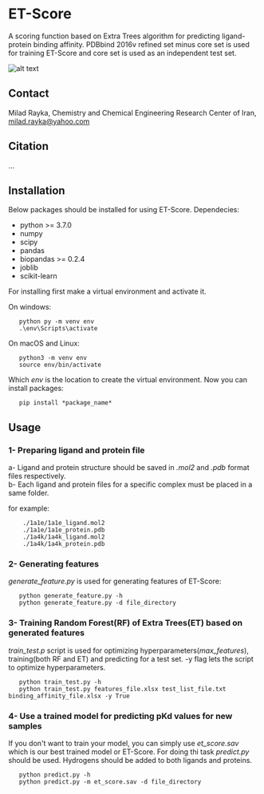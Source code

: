 # ET-Score
A scoring function based on Extra Trees algorithm for predicting ligand-protein binding affinity. PDBbind 2016v refined set minus core set is used for training ET-Score and core set is used as an independent test set. 

![alt text](https://github.com/miladrayka/ET_Score/blob/master/picture.tif)

## Contact 
Milad Rayka, Chemistry and Chemical Engineering Research Center of Iran, milad.rayka@yahoo.com

## Citation
...
## Installation
Below packages should be installed for using ET-Score.
Dependecies:

* python >= 3.7.0
* numpy 
* scipy
* pandas
* biopandas >= 0.2.4
* joblib
* scikit-learn
   
For installing first make a virtual environment and activate it.  
  
On windows:                                                                                                                            
```
   python py -m venv env
   .\env\Scripts\activate
```
  
On macOS and Linux:                                                                                                                    
```
   python3 -m venv env
   source env/bin/activate
```
  
Which *env* is the location to create the virtual environment. Now you can install packages:   
```
   pip install *package_name*
```
## Usage
### 1- Preparing ligand and protein file  

  a- Ligand and protein structure should be saved in *.mol2* and *.pdb* format files respectively.  
  b- Each ligand and protein files for a specific complex must be placed in a same folder.
  
  for example:  
  
  ``` 
      ./1a1e/1a1e_ligand.mol2
      ./1a1e/1a1e_protein.pdb
      ./1a4k/1a4k_ligand.mol2
      ./1a4k/1a4k_protein.pdb
  ```
### 2- Generating features  
  *generate_feature.py* is used for generating features of ET-Score:  
``` 
   python generate_feature.py -h  
   python generate_feature.py -d file_directory  
```
### 3- Training Random Forest(RF) of Extra Trees(ET) based on generated features
   *train_test.p* script is used for optimizing hyperparameters(*max_features*), training(both RF and ET) and predicting for a test set. -y flag lets the script to optimize hyperparameters.

``` 
   python train_test.py -h
   python train_test.py features_file.xlsx test_list_file.txt binding_affinity_file.xlsx -y True
```

### 4- Use a trained model for predicting pKd values for new samples
   If you don't want to train your model, you can simply use *et_score.sav* which is our best trained model or ET-Score. For doing thi  task *predict.py* should be used. 
   Hydrogens should be added to both ligands and proteins. 
    
 ``` 
    python predict.py -h
    python predict.py -m et_score.sav -d file_directory
    
``` 
   
